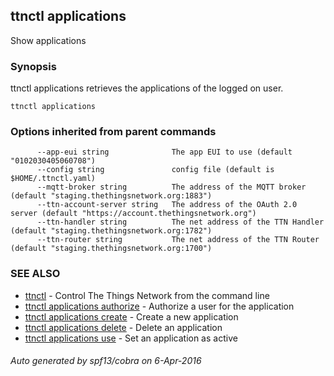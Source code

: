 ## ttnctl applications

Show applications

### Synopsis


ttnctl applications retrieves the applications of the logged on user.

```
ttnctl applications
```

### Options inherited from parent commands

```
      --app-eui string              The app EUI to use (default "0102030405060708")
      --config string               config file (default is $HOME/.ttnctl.yaml)
      --mqtt-broker string          The address of the MQTT broker (default "staging.thethingsnetwork.org:1883")
      --ttn-account-server string   The address of the OAuth 2.0 server (default "https://account.thethingsnetwork.org")
      --ttn-handler string          The net address of the TTN Handler (default "staging.thethingsnetwork.org:1782")
      --ttn-router string           The net address of the TTN Router (default "staging.thethingsnetwork.org:1700")
```

### SEE ALSO
* [ttnctl](ttnctl)	 - Control The Things Network from the command line
* [ttnctl applications authorize](ttnctl_applications_authorize)	 - Authorize a user for the application
* [ttnctl applications create](ttnctl_applications_create)	 - Create a new application
* [ttnctl applications delete](ttnctl_applications_delete)	 - Delete an application
* [ttnctl applications use](ttnctl_applications_use)	 - Set an application as active

###### Auto generated by spf13/cobra on 6-Apr-2016
